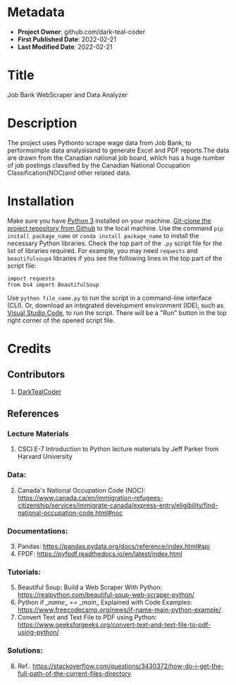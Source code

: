 <!-- This is a README file for a project. -->

# Metadata
- __Project Owner__: github.com/dark-teal-coder
- __First Published Date__: 2022-02-21
- __Last Modified Date__: 2022-02-21

# Title 
Job Bank WebScraper and Data Analyzer

# Description 
The project uses Pythonto scrape wage data from Job Bank, to performsimple data analysisand to generate Excel and PDF reports.The data are drawn from the Canadian national job board, which has a huge number of job postings classified by the Canadian National Occupation Classification(NOC)and other related data.

# Installation 
Make sure you have [Python 3](https://www.python.org/downloads/) installed on your machine. [Git-clone the project repository from Github](https://docs.github.com/en/repositories/creating-and-managing-repositories/cloning-a-repository) to the local machine. Use the command `pip install package_name` or `conda install package_name` to install the necessary Python libraries. Check the top part of the `.py` script file for the list of libraries required. For example, you may need `requests` and `beautifulsoup4` libraries if you see the following lines in the top part of the script file: 
```
import requests
from bs4 import BeautifulSoup
```
Use `python file_name.py` to run the script in a command-line interface (CLI). Or, download an integrated development environment (IDE), such as [Visual Studio Code](https://code.visualstudio.com/download), to run the script. There will be a "Run" button in the top right corner of the opened script file. 

# Credits 

## Contributors 
1. [DarkTealCoder](https://github.com/dark-teal-coder)

## References 
### Lecture Materials 
1. CSCI E-7 Introduction to Python lecture materials by Jeff Parker from Harvard University 
### Data: 
2. Canada's National Occupation Code (NOC): https://www.canada.ca/en/immigration-refugees-citizenship/services/immigrate-canada/express-entry/eligibility/find-national-occupation-code.html#noc
### Documentations: 
3. Pandas: https://pandas.pydata.org/docs/reference/index.html#api
4. FPDF: https://pyfpdf.readthedocs.io/en/latest/index.html
### Tutorials: 
5. Beautiful Soup: Build a Web Scraper With Python: https://realpython.com/beautiful-soup-web-scraper-python/
6. Python if \__name__ == \__main__ Explained with Code Examples: https://www.freecodecamp.org/news/if-name-main-python-example/
7. Convert Text and Text File to PDF using Python: https://www.geeksforgeeks.org/convert-text-and-text-file-to-pdf-using-python/
### Solutions: 
8. Ref.: https://stackoverflow.com/questions/3430372/how-do-i-get-the-full-path-of-the-current-files-directory
